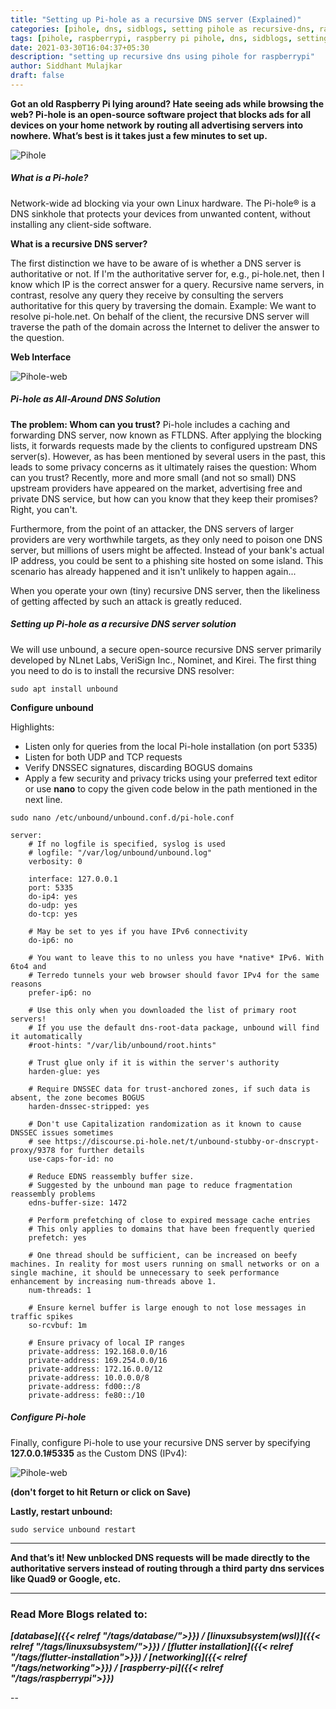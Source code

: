 ```yaml
---
title: "Setting up Pi-hole as a recursive DNS server (Explained)"
categories: [pihole, dns, sidblogs, setting pihole as recursive-dns, raspberrypi,raspberry pi pihole, pihole recursive dns]
tags: [pihole, raspberrypi, raspberry pi pihole, dns, sidblogs, setting up pihole as recursive-dns, setting up pihole as recursive-dns using raspberrypi, pihole recursive dns]
date: 2021-03-30T16:04:37+05:30
description: "setting up recursive dns using pihole for raspberrypi"
author: Siddhant Mulajkar
draft: false
---
```


**Got an old Raspberry Pi lying around? Hate seeing ads while browsing the web? Pi-hole is an open-source software project that blocks ads for all devices on your home network by routing all advertising servers into nowhere. What’s best is it takes just a few minutes to set up.**

![Pihole](/images/pihole-rdns/logo.png)

##### What is a Pi-hole?

Network-wide ad blocking via your own Linux hardware. The Pi-hole® is a DNS sinkhole that protects your devices from unwanted content, without installing any client-side software.

**What is a recursive DNS server?**

The first distinction we have to be aware of is whether a DNS server is authoritative or not. If I'm the authoritative server for, e.g., pi-hole.net, then I know which IP is the correct answer for a query. Recursive name servers, in contrast, resolve any query they receive by consulting the servers authoritative for this query by traversing the domain. Example: We want to resolve pi-hole.net. On behalf of the client, the recursive DNS server will traverse the path of the domain across the Internet to deliver the answer to the question.

**Web Interface**

![Pihole-web](/images/pihole-rdns/dashboard.png)


##### Pi-hole as All-Around DNS Solution

**The problem: Whom can you trust?**
Pi-hole includes a caching and forwarding DNS server, now known as FTLDNS. After applying the blocking lists, it forwards requests made by the clients to configured upstream DNS server(s). However, as has been mentioned by several users in the past, this leads to some privacy concerns as it ultimately raises the question: Whom can you trust? Recently, more and more small (and not so small) DNS upstream providers have appeared on the market, advertising free and private DNS service, but how can you know that they keep their promises? Right, you can't.

Furthermore, from the point of an attacker, the DNS servers of larger providers are very worthwhile targets, as they only need to poison one DNS server, but millions of users might be affected. Instead of your bank's actual IP address, you could be sent to a phishing site hosted on some island. This scenario has already happened and it isn't unlikely to happen again...

When you operate your own (tiny) recursive DNS server, then the likeliness of getting affected by such an attack is greatly reduced.


##### Setting up Pi-hole as a recursive DNS server solution

We will use unbound, a secure open-source recursive DNS server primarily developed by NLnet Labs, VeriSign Inc., Nominet, and Kirei. The first thing you need to do is to install the recursive DNS resolver:

```
sudo apt install unbound
```

**Configure unbound**

Highlights:

- Listen only for queries from the local Pi-hole installation (on port 5335)
- Listen for both UDP and TCP requests
- Verify DNSSEC signatures, discarding BOGUS domains
- Apply a few security and privacy tricks using your preferred text editor or use **nano** to copy the given code below in the path mentioned in the next line.
```
sudo nano /etc/unbound/unbound.conf.d/pi-hole.conf
```
```
server:
    # If no logfile is specified, syslog is used
    # logfile: "/var/log/unbound/unbound.log"
    verbosity: 0

    interface: 127.0.0.1
    port: 5335
    do-ip4: yes
    do-udp: yes
    do-tcp: yes

    # May be set to yes if you have IPv6 connectivity
    do-ip6: no

    # You want to leave this to no unless you have *native* IPv6. With 6to4 and
    # Terredo tunnels your web browser should favor IPv4 for the same reasons
    prefer-ip6: no

    # Use this only when you downloaded the list of primary root servers!
    # If you use the default dns-root-data package, unbound will find it automatically
    #root-hints: "/var/lib/unbound/root.hints"

    # Trust glue only if it is within the server's authority
    harden-glue: yes

    # Require DNSSEC data for trust-anchored zones, if such data is absent, the zone becomes BOGUS
    harden-dnssec-stripped: yes

    # Don't use Capitalization randomization as it known to cause DNSSEC issues sometimes
    # see https://discourse.pi-hole.net/t/unbound-stubby-or-dnscrypt-proxy/9378 for further details
    use-caps-for-id: no

    # Reduce EDNS reassembly buffer size.
    # Suggested by the unbound man page to reduce fragmentation reassembly problems
    edns-buffer-size: 1472

    # Perform prefetching of close to expired message cache entries
    # This only applies to domains that have been frequently queried
    prefetch: yes

    # One thread should be sufficient, can be increased on beefy machines. In reality for most users running on small networks or on a single machine, it should be unnecessary to seek performance enhancement by increasing num-threads above 1.
    num-threads: 1

    # Ensure kernel buffer is large enough to not lose messages in traffic spikes
    so-rcvbuf: 1m

    # Ensure privacy of local IP ranges
    private-address: 192.168.0.0/16
    private-address: 169.254.0.0/16
    private-address: 172.16.0.0/12
    private-address: 10.0.0.0/8
    private-address: fd00::/8
    private-address: fe80::/10
```

##### Configure Pi-hole

Finally, configure Pi-hole to use your recursive DNS server by specifying **127.0.0.1#5335** as the Custom DNS (IPv4):

![Pihole-web](/images/pihole-rdns/recursiveresolve.png)

**(don't forget to hit Return or click on Save)**

**Lastly, restart unbound:**

```
sudo service unbound restart
```

---

**And that’s it! New unblocked DNS requests will be made directly to the authoritative servers instead of routing through a third party dns services like Quad9 or Google, etc.**

---

### Read More Blogs related to:

***[database]({{< relref "/tags/database/">}}) / [linuxsubsystem(wsl)]({{< relref "/tags/linuxsubsystem/">}}) / [flutter installation]({{< relref "/tags/flutter-installation">}}) / [networking]({{< relref "/tags/networking">}}) / [raspberry-pi]({{< relref "/tags/raspberrypi">}})*** 

--